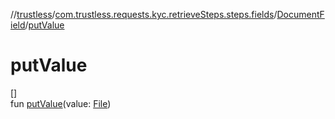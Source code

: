 //[trustless](../../../index.md)/[com.trustless.requests.kyc.retrieveSteps.steps.fields](../index.md)/[DocumentField](index.md)/[putValue](put-value.md)

# putValue

[]\
fun [putValue](put-value.md)(value: [File](https://developer.android.com/reference/kotlin/java/io/File.html))
